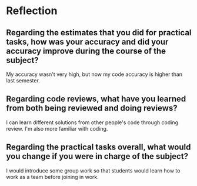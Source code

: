 # Reflection
## Regarding the estimates that you did for practical tasks, how was your accuracy and did your accuracy improve during the course of the subject?
My accuracy wasn't very high, but now my code accuracy is higher than last semester.
## Regarding code reviews, what have you learned from both being reviewed and doing reviews?
I can learn different solutions from other people's code through coding review. I'm also more familiar with coding.
## Regarding the practical tasks overall, what would you change if you were in charge of the subject?
I would introduce some group work so that students would learn how to work as a team before joining in work.
